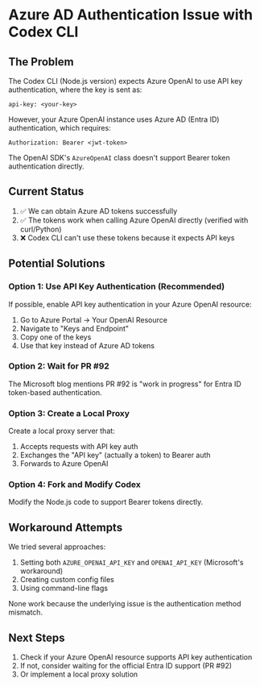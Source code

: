 # Azure AD Authentication Issue with Codex CLI

## The Problem

The Codex CLI (Node.js version) expects Azure OpenAI to use API key authentication, where the key is sent as:
```
api-key: <your-key>
```

However, your Azure OpenAI instance uses Azure AD (Entra ID) authentication, which requires:
```
Authorization: Bearer <jwt-token>
```

The OpenAI SDK's `AzureOpenAI` class doesn't support Bearer token authentication directly.

## Current Status

1. ✅ We can obtain Azure AD tokens successfully
2. ✅ The tokens work when calling Azure OpenAI directly (verified with curl/Python)
3. ❌ Codex CLI can't use these tokens because it expects API keys

## Potential Solutions

### Option 1: Use API Key Authentication (Recommended)
If possible, enable API key authentication in your Azure OpenAI resource:
1. Go to Azure Portal → Your OpenAI Resource
2. Navigate to "Keys and Endpoint"
3. Copy one of the keys
4. Use that key instead of Azure AD tokens

### Option 2: Wait for PR #92
The Microsoft blog mentions PR #92 is "work in progress" for Entra ID token-based authentication.

### Option 3: Create a Local Proxy
Create a local proxy server that:
1. Accepts requests with API key auth
2. Exchanges the "API key" (actually a token) to Bearer auth
3. Forwards to Azure OpenAI

### Option 4: Fork and Modify Codex
Modify the Node.js code to support Bearer tokens directly.

## Workaround Attempts

We tried several approaches:
1. Setting both `AZURE_OPENAI_API_KEY` and `OPENAI_API_KEY` (Microsoft's workaround)
2. Creating custom config files
3. Using command-line flags

None work because the underlying issue is the authentication method mismatch.

## Next Steps

1. Check if your Azure OpenAI resource supports API key authentication
2. If not, consider waiting for the official Entra ID support (PR #92)
3. Or implement a local proxy solution